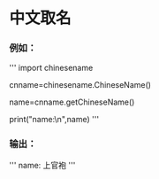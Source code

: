 # 中文取名

### 例如：
'''
import chinesename

cnname=chinesename.ChineseName()

name=cnname.getChineseName()

print("name:\n",name)
'''

### 输出：
'''
name:
 上官袍
'''
